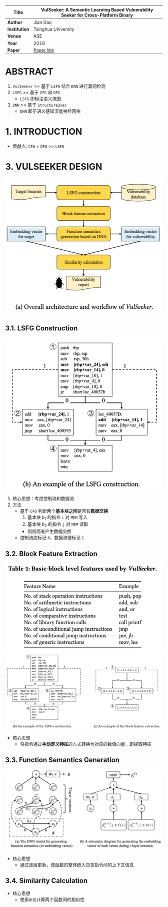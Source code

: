 | **Title** |  VulSeeker: A Semantic Learning Based Vulnerability Seeker for Cross-Platform Binary |
|----------|----------------------------|
| **Author** | Jian Gao |
| **Institution** | Tsinghua University |
| **Venue** | ASE |
| **Year** | 2018 |
| **Paper** | [Paper link](https://dl.acm.org/doi/10.1145/3238147.3240480)|


# ABSTRACT
1. `VulSeeker` >> 基于 `LSFG` 结合 `DNN` 进行漏洞检测
2. `LSFG` >> 基于 `CFG` 和 `DFG`
   - `LSFG` 即标注语义流图 
3. `DNN` >> 基于 `Structure2vec`
   - `DNN` 即于语义感知深度神经网络

# 1. INTRODUCTION
- 贡献点: `CFG` + `DFG` >> `LSFG`


# 3. VULSEEKER DESIGN
![alt text](<images/2018_A_ASE_VulSeeker: A Semantic Learning Based Vulnerability Seeker for Cross-Platform Binary/img.png>)


## 3.1. LSFG Construction
![alt text](<images/2018_A_ASE_VulSeeker: A Semantic Learning Based Vulnerability Seeker for Cross-Platform Binary/img-1.png>)
1. 核心思想：考虑控制流和数据流
2. 方法
   - 基于 `CFG` 判断两个**基本块之间**是否有**数据交换**
     1. 基本块 $b_1$ 的指令 `i` 对 `MEM` 写入
     2. 基本块 $b_2$ 的指令 `j` 对 `MEM` 读取
     - 则视两者产生数据交换
   - 控制流边标记 `0`，数据流便标记 `1`


## 3.2. Block Feature Extraction
![alt text](<images/2018_A_ASE_VulSeeker: A Semantic Learning Based Vulnerability Seeker for Cross-Platform Binary/img-2.png>)
![alt text](<images/2018_A_ASE_VulSeeker: A Semantic Learning Based Vulnerability Seeker for Cross-Platform Binary/img-3.png>)
- 核心思想
  - 将指令通过**手动定义特征**的方式转换为对应的数值向量，即提取特征


## 3.3. Function Semantics Generation
![alt text](<images/2018_A_ASE_VulSeeker: A Semantic Learning Based Vulnerability Seeker for Cross-Platform Binary/img-4.png>)
- 核心思想
  - 通过逐层更新，使函数的整体嵌入包含指令间的上下文信息

## 3.4. Similarity Calculation
- 核心思想
  - 使用`余弦`计算两个函数间的相似性